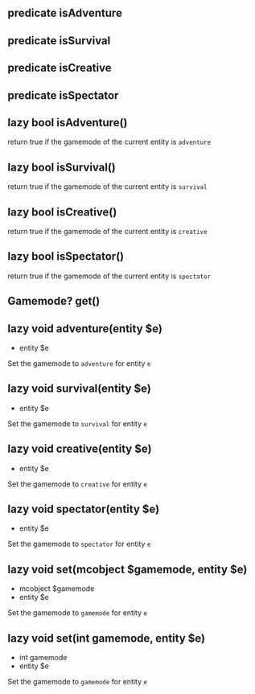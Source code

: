 ## predicate isAdventure


## predicate isSurvival


## predicate isCreative


## predicate isSpectator


## lazy bool isAdventure()
return true if the gamemode of the current entity is `adventure`

## lazy bool isSurvival()
return true if the gamemode of the current entity is `survival`

## lazy bool isCreative()
return true if the gamemode of the current entity is `creative`

## lazy bool isSpectator()
return true if the gamemode of the current entity is `spectator`

## Gamemode? get()


## lazy void adventure(entity $e)
- entity $e

Set the gamemode to `adventure` for entity `e`

## lazy void survival(entity $e)
- entity $e

Set the gamemode to `survival` for entity `e`

## lazy void creative(entity $e)
- entity $e

Set the gamemode to `creative` for entity `e`

## lazy void spectator(entity $e)
- entity $e

Set the gamemode to `spectator` for entity `e`

## lazy void set(mcobject $gamemode, entity $e)
- mcobject $gamemode
- entity $e

Set the gamemode to `gamemode` for entity `e`

## lazy void set(int gamemode, entity $e)
- int gamemode
- entity $e

Set the gamemode to `gamemode` for entity `e`


